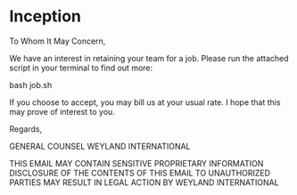 # Inception

To Whom It May Concern,

We have an interest in retaining your team for a job. Please run the attached script in your terminal to find out more: 

bash job.sh

If you choose to accept, you may bill us at your usual rate. I hope that this may prove of interest to you.

Regards,

GENERAL COUNSEL
WEYLAND INTERNATIONAL

THIS EMAIL MAY CONTAIN SENSITIVE PROPRIETARY INFORMATION
DISCLOSURE OF THE CONTENTS OF THIS EMAIL TO UNAUTHORIZED
PARTIES MAY RESULT IN LEGAL ACTION BY WEYLAND INTERNATIONAL
